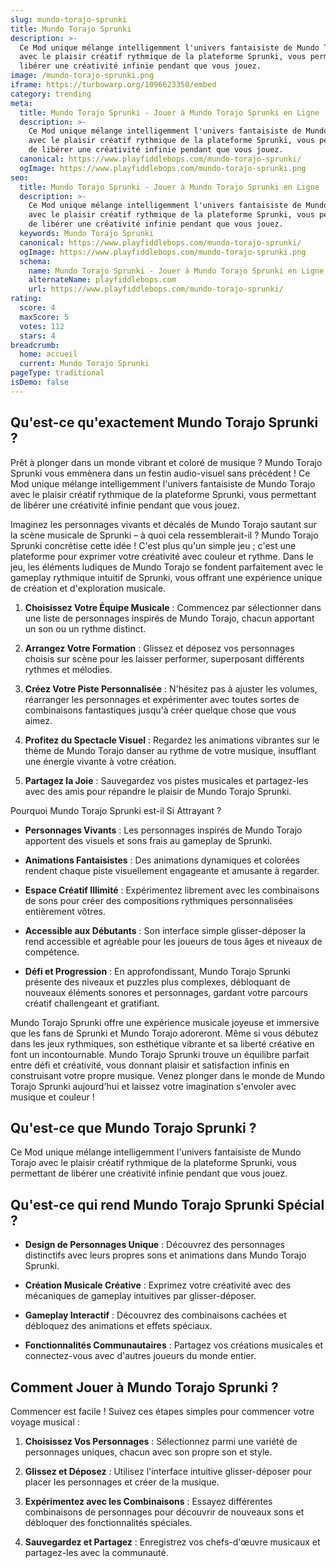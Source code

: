 ```yaml
---
slug: mundo-torajo-sprunki
title: Mundo Torajo Sprunki
description: >-
  Ce Mod unique mélange intelligemment l'univers fantaisiste de Mundo Torajo
  avec le plaisir créatif rythmique de la plateforme Sprunki, vous permettant de
  libérer une créativité infinie pendant que vous jouez.
image: /mundo-torajo-sprunki.png
iframe: https://turbowarp.org/1096623350/embed
category: trending
meta:
  title: Mundo Torajo Sprunki - Jouer à Mundo Torajo Sprunki en Ligne
  description: >-
    Ce Mod unique mélange intelligemment l'univers fantaisiste de Mundo Torajo
    avec le plaisir créatif rythmique de la plateforme Sprunki, vous permettant
    de libérer une créativité infinie pendant que vous jouez.
  canonical: https://www.playfiddlebops.com/mundo-torajo-sprunki/
  ogImage: https://www.playfiddlebops.com/mundo-torajo-sprunki.png
seo:
  title: Mundo Torajo Sprunki - Jouer à Mundo Torajo Sprunki en Ligne
  description: >-
    Ce Mod unique mélange intelligemment l'univers fantaisiste de Mundo Torajo
    avec le plaisir créatif rythmique de la plateforme Sprunki, vous permettant
    de libérer une créativité infinie pendant que vous jouez.
  keywords: Mundo Torajo Sprunki
  canonical: https://www.playfiddlebops.com/mundo-torajo-sprunki/
  ogImage: https://www.playfiddlebops.com/mundo-torajo-sprunki.png
  schema:
    name: Mundo Torajo Sprunki - Jouer à Mundo Torajo Sprunki en Ligne
    alternateName: playfiddlebops.com
    url: https://www.playfiddlebops.com/mundo-torajo-sprunki/
rating:
  score: 4
  maxScore: 5
  votes: 112
  stars: 4
breadcrumb:
  home: accueil
  current: Mundo Torajo Sprunki
pageType: traditional
isDemo: false
---
```


## Qu'est-ce qu'exactement Mundo Torajo Sprunki ?

Prêt à plonger dans un monde vibrant et coloré de musique ? Mundo Torajo Sprunki vous emmènera dans un festin audio-visuel sans précédent ! Ce Mod unique mélange intelligemment l'univers fantaisiste de Mundo Torajo avec le plaisir créatif rythmique de la plateforme Sprunki, vous permettant de libérer une créativité infinie pendant que vous jouez.

Imaginez les personnages vivants et décalés de Mundo Torajo sautant sur la scène musicale de Sprunki – à quoi cela ressemblerait-il ? Mundo Torajo Sprunki concrétise cette idée ! C'est plus qu'un simple jeu ; c'est une plateforme pour exprimer votre créativité avec couleur et rythme. Dans le jeu, les éléments ludiques de Mundo Torajo se fondent parfaitement avec le gameplay rythmique intuitif de Sprunki, vous offrant une expérience unique de création et d'exploration musicale.

1. **Choisissez Votre Équipe Musicale** : Commencez par sélectionner dans une liste de personnages inspirés de Mundo Torajo, chacun apportant un son ou un rythme distinct.

1. **Arrangez Votre Formation** : Glissez et déposez vos personnages choisis sur scène pour les laisser performer, superposant différents rythmes et mélodies.

1. **Créez Votre Piste Personnalisée** : N'hésitez pas à ajuster les volumes, réarranger les personnages et expérimenter avec toutes sortes de combinaisons fantastiques jusqu'à créer quelque chose que vous aimez.

1. **Profitez du Spectacle Visuel** : Regardez les animations vibrantes sur le thème de Mundo Torajo danser au rythme de votre musique, insufflant une énergie vivante à votre création.

1. **Partagez la Joie** : Sauvegardez vos pistes musicales et partagez-les avec des amis pour répandre le plaisir de Mundo Torajo Sprunki.

Pourquoi Mundo Torajo Sprunki est-il Si Attrayant ?

- **Personnages Vivants** : Les personnages inspirés de Mundo Torajo apportent des visuels et sons frais au gameplay de Sprunki.

- **Animations Fantaisistes** : Des animations dynamiques et colorées rendent chaque piste visuellement engageante et amusante à regarder.

- **Espace Créatif Illimité** : Expérimentez librement avec les combinaisons de sons pour créer des compositions rythmiques personnalisées entièrement vôtres.

- **Accessible aux Débutants** : Son interface simple glisser-déposer la rend accessible et agréable pour les joueurs de tous âges et niveaux de compétence.

- **Défi et Progression** : En approfondissant, Mundo Torajo Sprunki présente des niveaux et puzzles plus complexes, débloquant de nouveaux éléments sonores et personnages, gardant votre parcours créatif challengeant et gratifiant.

Mundo Torajo Sprunki offre une expérience musicale joyeuse et immersive que les fans de Sprunki et Mundo Torajo adoreront. Même si vous débutez dans les jeux rythmiques, son esthétique vibrante et sa liberté créative en font un incontournable. Mundo Torajo Sprunki trouve un équilibre parfait entre défi et créativité, vous donnant plaisir et satisfaction infinis en construisant votre propre musique. Venez plonger dans le monde de Mundo Torajo Sprunki aujourd'hui et laissez votre imagination s'envoler avec musique et couleur !

## Qu'est-ce que Mundo Torajo Sprunki ?

Ce Mod unique mélange intelligemment l'univers fantaisiste de Mundo Torajo avec le plaisir créatif rythmique de la plateforme Sprunki, vous permettant de libérer une créativité infinie pendant que vous jouez.

## Qu'est-ce qui rend Mundo Torajo Sprunki Spécial ?

- **Design de Personnages Unique** : Découvrez des personnages distinctifs avec leurs propres sons et animations dans Mundo Torajo Sprunki.

- **Création Musicale Créative** : Exprimez votre créativité avec des mécaniques de gameplay intuitives par glisser-déposer.

- **Gameplay Interactif** : Découvrez des combinaisons cachées et débloquez des animations et effets spéciaux.

- **Fonctionnalités Communautaires** : Partagez vos créations musicales et connectez-vous avec d'autres joueurs du monde entier.

## Comment Jouer à Mundo Torajo Sprunki ?

Commencer est facile ! Suivez ces étapes simples pour commencer votre voyage musical :

1. **Choisissez Vos Personnages** : Sélectionnez parmi une variété de personnages uniques, chacun avec son propre son et style.

1. **Glissez et Déposez** : Utilisez l'interface intuitive glisser-déposer pour placer les personnages et créer de la musique.

1. **Expérimentez avec les Combinaisons** : Essayez différentes combinaisons de personnages pour découvrir de nouveaux sons et débloquer des fonctionnalités spéciales.

1. **Sauvegardez et Partagez** : Enregistrez vos chefs-d'œuvre musicaux et partagez-les avec la communauté.
